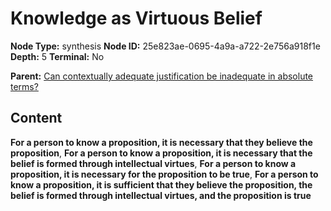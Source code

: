 # Knowledge as Virtuous Belief

**Node Type:** synthesis
**Node ID:** 25e823ae-0695-4a9a-a722-2e756a918f1e
**Depth:** 5
**Terminal:** No

**Parent:** [Can contextually adequate justification be inadequate in absolute terms?](can-contextually-adequate-justification-be-inadequate-in-absolute-terms-antithesis-5e92b0e1-b2d4-4150-8fae-9d0162e7e0c4.md)

## Content

**For a person to know a proposition, it is necessary that they believe the proposition**, **For a person to know a proposition, it is necessary that the belief is formed through intellectual virtues**, **For a person to know a proposition, it is necessary for the proposition to be true**, **For a person to know a proposition, it is sufficient that they believe the proposition, the belief is formed through intellectual virtues, and the proposition is true**
